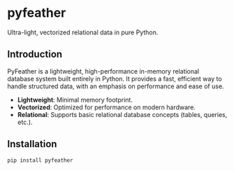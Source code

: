 # pyfeather
Ultra-light, vectorized relational data in pure Python.

## Introduction

PyFeather is a lightweight, high-performance in-memory relational database system built entirely in Python. It provides a fast, efficient way to handle structured data, with an emphasis on performance and ease of use.

- **Lightweight**: Minimal memory footprint.
- **Vectorized**: Optimized for performance on modern hardware.
- **Relational**: Supports basic relational database concepts (tables, queries, etc.).

## Installation

```bash
pip install pyfeather

